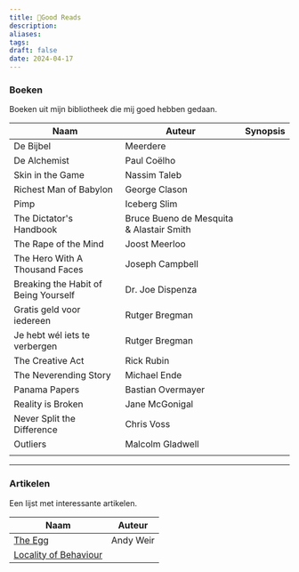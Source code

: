 ```yaml
---
title: 📖Good Reads
description: 
aliases: 
tags: 
draft: false
date: 2024-04-17
---
```

### Boeken

Boeken uit mijn bibliotheek die mij goed hebben gedaan.

| Naam                                 | Auteur                                   | Synopsis |
| ------------------------------------ | ---------------------------------------- | -------- |
| De Bijbel                            | Meerdere                                 |          |
| De Alchemist                         | Paul Coëlho                              |          |
| Skin in the Game                     | Nassim Taleb                             |          |
| Richest Man of Babylon               | George Clason                            |          |
| Pimp                                 | Iceberg Slim                             |          |
| The Dictator's Handbook              | Bruce Bueno de Mesquita & Alastair Smith |          |
| The Rape of the Mind                 | Joost Meerloo                            |          |
| The Hero With A Thousand Faces       | Joseph Campbell                          |          |
| Breaking the Habit of Being Yourself | Dr. Joe Dispenza                         |          |
| Gratis geld voor iedereen            | Rutger Bregman                           |          |
| Je hebt wél iets te verbergen        | Rutger Bregman                           |          |
| The Creative Act                     | Rick Rubin                               |          |
| The Neverending Story                | Michael Ende                             |          |
| Panama Papers                        | Bastian Overmayer                        |          |
| Reality is Broken                    | Jane McGonigal                           |          |
| Never Split the Difference           | Chris Voss                               |          |
| Outliers                             | Malcolm Gladwell                         |          |
|                                      |                                          |          |

---

### Artikelen

Een lijst met interessante artikelen.

| Naam                                                                    | Auteur    |
| ----------------------------------------------------------------------- | --------- |
| [The Egg](https://www.galactanet.com/oneoff/theegg_nl.html)             | Andy Weir |
| [Locality of Behaviour](https://htmx.org/essays/locality-of-behaviour/) |           |


